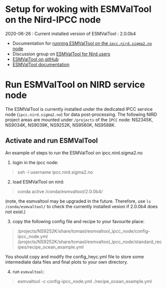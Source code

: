 # Setup for woking with ESMValTool on the Nird-IPCC node

2020-06-26 : Current installed version of ESMValTool : 2.0.0b4

- Documentation for [running ESMValTool on the ``ipcc.nird.sigma2.no`` node](https://noresm-docs.readthedocs.io/en/noresm2/diagnostics/esmvaltool.html#run-esmvaltool-on-nird-service-node)
- Discussion group on [ESMValTool for Nird users](https://github.com/orgs/NorESMhub/teams/esmvaltool-on-nird)
- [ESMValTool on gitHub](https://github.com/ESMValGroup/ESMValTool)
- [ESMValTool documentation](https://docs.esmvaltool.org/en/latest/?badge=latest)

Run ESMValTool on NIRD service node
===================================

The ESMValTool is currently installed under the dedicated IPCC service node (``ipcc.nird.sigma2.no``) for data post-processing. The following NIRD project areas are mounted under ``/projects`` of the ``IPCC`` node: NS2345K, NS9034K, NS9039K, NS9252K, NS9560K, NS9588K.

Activate and run ESMValTool
---------------------------

An example of steps to run the ESMValTool on ipcc.nird.sigma2.no

1. login in the ipcc node:

>  ssh -l username ipcc.nird.sigma2.no

2. load ESMValTool on nird:

>  conda active /conda/esmvaltool/2.0.0b4/

(note, the esmvaltool may be upgraded in the future. Therefore, use ``ls /conda/esmvaltool/`` to check the currently installed vesion if 2.0.0b4 does not exist.)

3. copy the following config file and recipe to your favourite place: 

>  /projects/NS9252K/share/tomast/esmvaltool_ipcc_node/config-ipcc_node.yml    \
>  /projects/NS9252K/share/tomast/esmvaltool_ipcc_node/standard_recipes/recipe_ocean_example.yml
    
You should copy and modify the config_heyc.yml file to store some intermediate data files and final plots to your own directory.

4. run ``esmvaltool``:

>  esmvaltool -c config-ipcc_node.yml ./recipe_ocean_example.yml

